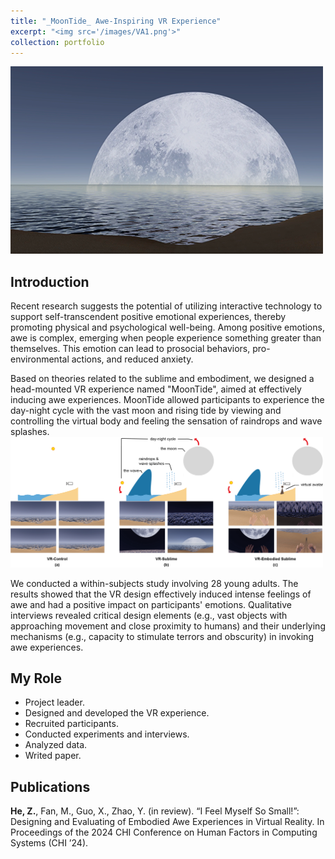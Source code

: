 ```yaml
---
title: "_MoonTide_ Awe-Inspiring VR Experience"
excerpt: "<img src='/images/VA1.png'>"
collection: portfolio
---
```

<img src='/images/VA1.png' width="500px">

## Introduction
Recent research suggests the potential of utilizing interactive technology to support self-transcendent positive emotional experiences, thereby promoting physical and psychological well-being. Among positive emotions, awe is complex, emerging when people experience something greater than themselves. This emotion can lead to prosocial behaviors, pro-environmental actions, and reduced anxiety.

Based on theories related to the sublime and embodiment, we designed a head-mounted VR experience named "MoonTide", aimed at effectively inducing awe experiences. MoonTide allowed participants to experience the day-night cycle with the vast moon and rising tide by viewing and controlling the virtual body and feeling the sensation of raindrops and wave splashes.
<img src='/images/VA5.png' width="500px">

We conducted a within-subjects study involving 28 young adults. The results showed that  the VR design effectively induced intense feelings of awe and had a positive impact on participants' emotions. Qualitative interviews revealed critical design elements (e.g., vast objects with approaching movement and close proximity to humans) and their underlying mechanisms (e.g., capacity to stimulate terrors and obscurity) in invoking awe experiences.

## My Role
- Project leader.
- Designed and developed the VR experience.
- Recruited participants.
- Conducted experiments and interviews.
- Analyzed data.
- Writed paper.

## Publications
**He, Z.**, Fan, M., Guo, X., Zhao, Y. (in review). “I Feel Myself So Small!”: Designing and Evaluating of Embodied Awe Experiences in Virtual Reality. In Proceedings of the 2024 CHI Conference on Human Factors in Computing Systems (CHI ’24).
